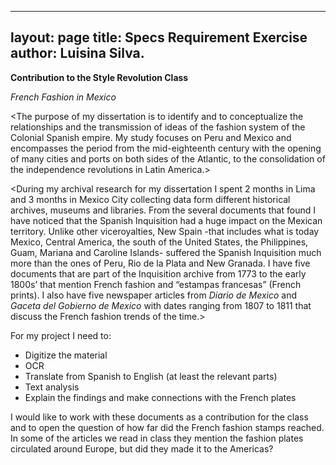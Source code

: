 
---
layout: page
title: Specs Requirement Exercise
author: Luisina Silva.
---

**Contribution to the Style Revolution Class**

*French Fashion in Mexico*

<The purpose of my dissertation is to identify and to conceptualize the relationships and the transmission of ideas of the fashion system of the Colonial Spanish empire. My study focuses on Peru and Mexico and encompasses the period from the mid-eighteenth century with the opening of many cities and ports on both sides of the Atlantic, to the consolidation of the independence revolutions in Latin America.>

<During my archival research for my dissertation I spent 2 months in Lima and 3 months in Mexico City collecting data form different historical archives, museums and libraries. From the several documents that found I have noticed that the Spanish Inquisition had a huge impact on the Mexican territory. Unlike other viceroyalties, New Spain -that includes what is today Mexico, Central America, the south of the United States, the Philippines, Guam, Mariana and Caroline Islands- suffered the Spanish Inquisition much more than the ones of Peru, Rio de la Plata and New Granada. I have five documents that are part of the Inquisition archive from 1773 to the early 1800s’ that mention French fashion and “estampas francesas” (French prints). I also have five newspaper articles from *Diario de Mexico* and *Gaceta del Gobierno de Mexico* with dates ranging from 1807 to 1811 that discuss the French fashion trends of the time.>

For my project I need to: 
-	Digitize the material
-	OCR 
-	Translate from Spanish to English (at least the relevant parts)
-	Text analysis  
-	Explain the findings and make connections with the French plates

I would like to work with these documents as a contribution for the class and to open the question of how far did the French fashion stamps reached. In some of the articles we read in class they mention the fashion plates circulated around Europe, but did they made it to the Americas?
 
